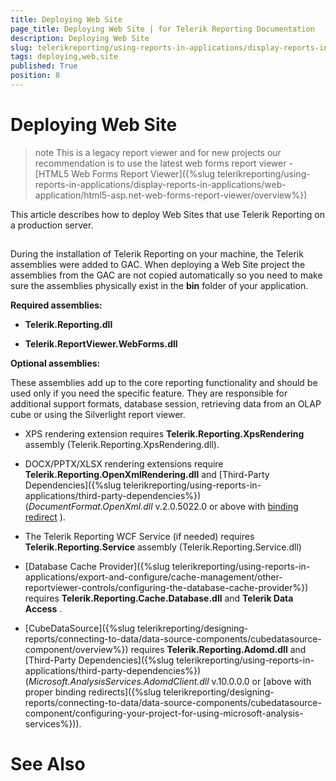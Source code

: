```yaml
---
title: Deploying Web Site
page_title: Deploying Web Site | for Telerik Reporting Documentation
description: Deploying Web Site
slug: telerikreporting/using-reports-in-applications/display-reports-in-applications/web-application/asp.net-web-forms-report-viewer/deploying-web-site
tags: deploying,web,site
published: True
position: 8
---
```


# Deploying Web Site



>note This is a legacy report viewer and for new projects our recommendation is to use the latest web forms report viewer -           [HTML5 Web Forms Report Viewer]({%slug telerikreporting/using-reports-in-applications/display-reports-in-applications/web-application/html5-asp.net-web-forms-report-viewer/overview%})


This article describes how to deploy Web Sites that use Telerik Reporting on a production server.

## 

During the installation of Telerik Reporting on your machine, the Telerik assemblies           were added to GAC. When deploying a Web Site project the assemblies from the GAC           are not copied automatically so you need to make sure the assemblies physically exist in the           __bin__  folder of your application.         

__Required assemblies:__ 

* __Telerik.Reporting.dll__ 

* __Telerik.ReportViewer.WebForms.dll__ 

__Optional assemblies:__ 

These assemblies add up to the core reporting functionality and should be used only if you need the specific feature.           They are responsible for additional support formats, database session, retrieving data from an OLAP cube or using the           Silverlight report viewer.         

* XPS rendering extension requires __Telerik.Reporting.XpsRendering__  assembly (Telerik.Reporting.XpsRendering.dll).             

* DOCX/PPTX/XLSX rendering extensions require __Telerik.Reporting.OpenXmlRendering.dll__                and [Third-Party Dependencies]({%slug telerikreporting/using-reports-in-applications/third-party-dependencies%}) (*DocumentFormat.OpenXml.dll*                v.2.0.5022.0 or above with                [binding redirect](http://msdn.microsoft.com/en-us/library/eftw1fys(v=vs.110).aspx) ).             

* The Telerik Reporting WCF Service (if needed) requires               __Telerik.Reporting.Service__  assembly (Telerik.Reporting.Service.dll)             

* [Database Cache Provider]({%slug telerikreporting/using-reports-in-applications/export-and-configure/cache-management/other-reportviewer-controls/configuring-the-database-cache-provider%})               requires __Telerik.Reporting.Cache.Database.dll__  and __Telerik Data Access__ .             

* [CubeDataSource]({%slug telerikreporting/designing-reports/connecting-to-data/data-source-components/cubedatasource-component/overview%}) requires               __Telerik.Reporting.Adomd.dll__  and [Third-Party Dependencies]({%slug telerikreporting/using-reports-in-applications/third-party-dependencies%})               (*Microsoft.AnalysisServices.AdomdClient.dll*  v.10.0.0.0 or [above with proper binding redirects]({%slug telerikreporting/designing-reports/connecting-to-data/data-source-components/cubedatasource-component/configuring-your-project-for-using-microsoft-analysis-services%})).             

# See Also

